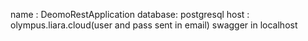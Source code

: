 name : DeomoRestApplication
database: postgresql   host : olympus.liara.cloud(user and pass sent in email)
swagger in localhost
